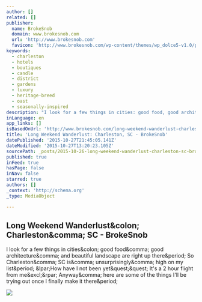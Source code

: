 ```yaml
---
author: []
related: []
publisher:
  name: BrokeSnob
  domain: www.brokesnob.com
  url: 'http://www.brokesnob.com'
  favicon: 'http://www.brokesnob.com/wp-content/themes/wp_dolce5-v1.0/panel/img/favicon.ico'
keywords:
  - charleston
  - hotels
  - boutiques
  - candle
  - district
  - gardens
  - luxury
  - heritage-breed
  - oast
  - seasonally-inspired
description: "I look for a few things in cities: good food, good architecture, and beautiful landscape are right up there. So Charleston, SC is, unsurprisingly, high on my list. (How have I not been yet?? It's a 2 hour flight from me!) Anyway, here are some of the things I'll be trying out once I finally make it there."
inLanguage: en
app_links: []
isBasedOnUrl: 'http://www.brokesnob.com/long-weekend-wanderlust-charleston-sc/'
title: 'Long Weekend Wanderlust: Charleston, SC - BrokeSnob'
datePublished: '2015-10-27T21:45:05.141Z'
dateModified: '2015-10-27T13:20:23.105Z'
sourcePath: _posts/2015-10-26-long-weekend-wanderlust-charleston-sc-brokesnob.md
published: true
inFeed: true
hasPage: false
inNav: false
starred: true
authors: []
_context: 'http://schema.org'
_type: MediaObject

---
```

<article style=""><h1>Long Weekend Wanderlust&amp;colon; Charleston&amp;comma; SC - BrokeSnob</h1><p>I look for a few things in cities&amp;colon; good food&amp;comma; good architecture&amp;comma; and beautiful landscape are right up there&amp;period; So Charleston&amp;comma; SC is&amp;comma; unsurprisingly&amp;comma; high on my list&amp;period; &amp;lpar;How have I not been yet&amp;quest;&amp;quest; It's a 2 hour flight from me&amp;excl;&amp;rpar; Anyway&amp;comma; here are some of the things I'll be trying out once I finally make it there&amp;period;</p><img src="http://www.brokesnob.com/wp-content/uploads/2015/09/Charleston61-620x409.jpg" /></article>